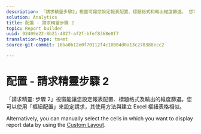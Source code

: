 ```yaml
---
description: 「請求精靈步驟2」視窗可讓您設定報表配置、標題格式和輸出維度篩選。 您可以使用「樞紐配置」來設定請求，其使用方法與建立 Excel 樞紐表格相似。
solution: Analytics
title: 配置 - 請求精靈步驟 2
topic: Report builder
uuid: 92409e22-8b21-4827-af2f-bfef8368e0f7
translation-type: tm+mt
source-git-commit: 16ba0b12e0f70112f4c10804d0a13c278388ecc2

---
```



# 配置 - 請求精靈步驟 2

「請求精靈: 步驟 2」視窗能讓您設定報表配置、標題格式及輸出的維度篩選。您可以使用「樞紐配置」來設定請求，其使用方法與建立 Excel 樞紐表格相似。

Alternatively, you can manually select the cells in which you want to display report data by using the [Custom Layout](/help/analyze/report-builder/layout/configure-the-custom-layout.md).

